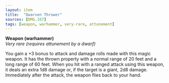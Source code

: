 ```yaml
---
layout: item
title:  "Dwarven Thrower"
sources: [DMG.167]
tags: [weapon, warhammer, very-rare, attunement]
---
```


**Weapon (warhammer)**  
*Very rare (requires attunement by a dwarf)*

You gain a +3 bonus to attack and damage rolls made with this magic weapon. It has the thrown property with a normal range of 20 feet and a long range of 60 feet. When you hit with a ranged attack using this weapon, it deals an extra 1d8 damage or, if the target is a giant, 2d8 damage. Immediately after the attack, the weapon flies back to your hand.